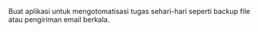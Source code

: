 Buat aplikasi untuk mengotomatisasi tugas sehari-hari seperti backup file atau pengiriman email berkala. 

